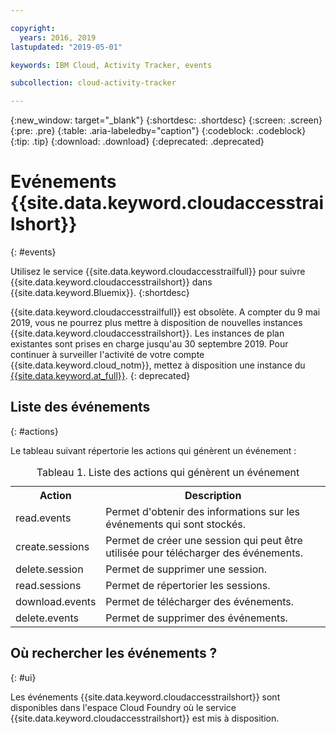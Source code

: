 ```yaml
---

copyright:
  years: 2016, 2019
lastupdated: "2019-05-01"

keywords: IBM Cloud, Activity Tracker, events

subcollection: cloud-activity-tracker

---
```


{:new_window: target="_blank"}
{:shortdesc: .shortdesc}
{:screen: .screen}
{:pre: .pre}
{:table: .aria-labeledby="caption"}
{:codeblock: .codeblock}
{:tip: .tip}
{:download: .download}
{:deprecated: .deprecated}


# Evénements {{site.data.keyword.cloudaccesstrailshort}}
{: #events}

Utilisez le service {{site.data.keyword.cloudaccesstrailfull}} pour suivre {{site.data.keyword.cloudaccesstrailshort}} dans {{site.data.keyword.Bluemix}}. 
{:shortdesc}

{{site.data.keyword.cloudaccesstrailfull}} est obsolète. A compter du 9 mai 2019, vous ne pourrez plus mettre à disposition de nouvelles instances {{site.data.keyword.cloudaccesstrailshort}}. Les instances de plan existantes sont prises en charge jusqu'au 30 septembre 2019. Pour continuer à surveiller l'activité de votre compte {{site.data.keyword.cloud_notm}}, mettez à disposition une instance du [{{site.data.keyword.at_full}}](/docs/services/Activity-Tracker-with-LogDNA?topic=logdnaat-getting-started#getting-started).
{: deprecated}


## Liste des événements
{: #actions}

Le tableau suivant répertorie les actions qui génèrent un événement :

<table>
  <caption>Tableau 1. Liste des actions qui génèrent un événement</caption>
  <tr>
    <th>Action</th>
	  <th>Description</th>
  <tr>
  <tr>
    <td>read.events</td>
	  <td>Permet d'obtenir des informations sur les événements qui sont stockés.</td>
  </tr>
  <tr>
    <td>create.sessions</td>
	  <td>Permet de créer une session qui peut être utilisée pour télécharger des événements.</td>
  </tr>
  <tr>
    <td>delete.session</td>
	  <td>Permet de supprimer une session.</td>
  </tr>
  <tr>
    <td>read.sessions</td>
	  <td>Permet de répertorier les sessions.</td>
  </tr>
  <tr>
    <td>download.events</td>
	  <td>Permet de télécharger des événements.</td>
  </tr>
  <tr>
    <td>delete.events</td>
	  <td>Permet de supprimer des événements.</td>
  </tr>
</table>


## Où rechercher les événements ?
{: #ui}
 	
Les événements {{site.data.keyword.cloudaccesstrailshort}} sont disponibles dans l'espace Cloud Foundry où le service {{site.data.keyword.cloudaccesstrailshort}} est mis à disposition.
